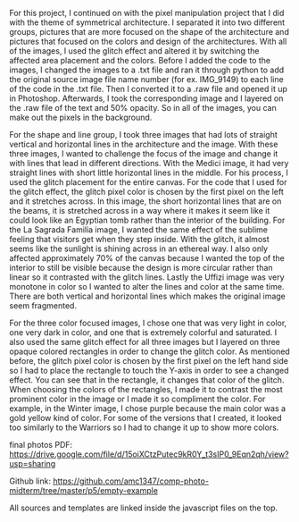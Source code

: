 For this project, I continued on with the pixel manipulation project that I did with the theme of symmetrical architecture. I separated it into two different groups, pictures that are more focused on the shape of the architecture and pictures that focused on the colors and design of the architectures. With all of the images, I used the glitch effect and altered it by switching the affected area placement and the colors. Before I added the code to the images, I changed the images to a .txt file and ran it through python to add the original source image file name number (for ex. IMG_9149) to each line of the code in the .txt file. Then I converted it to a .raw file and opened it up in Photoshop. Afterwards, I took the corresponding image and I layered on the .raw file of the text and 50% opacity. So in all of the images, you can make out the pixels in the background. 

For the shape and line group, I took three images that had lots of straight vertical and horizontal lines in the architecture and the image. With these three images, I wanted to challenge the focus of the image and change it with lines that lead in different directions. With the Medici image, it had very straight lines with short little horizontal lines in the middle. For his process, I used the glitch placement for the entire canvas. For the code that I used for the glitch effect, the glitch pixel color is chosen by the first pixel on the left and it stretches across. In this image, the short horizontal lines that are on the beams, it is stretched across in a way where it makes it seem like it could look like an Egyptian tomb rather than the interior of the building. For the La Sagrada Familia image, I wanted the same effect of the sublime feeling that visitors get when they step inside. With the glitch, it almost seems like the sunlight is shining across in an ethereal way. I also only affected approximately 70% of the canvas because I wanted the top of the interior to still be visible because the design is more circular rather than linear so it contrasted with the glitch lines. Lastly the Uffizi image was very monotone in color so I wanted to alter the lines and color at the same time. There are both vertical and horizontal lines which makes the original image seem fragmented. 

For the three color focused images, I chose one that was very light in color, one very dark in color, and one that is extremely colorful and saturated. I also used the same glitch effect for all three images but I layered on three opaque colored rectangles in order to change the glitch color. As mentioned before, the glitch pixel color is chosen by the first pixel on the left hand side so I had to place the rectangle to touch the Y-axis in order to see a changed effect. You can see that in the rectangle, it changes that color of the glitch. When choosing the colors of the rectangles, I made it to contrast the most prominent color in the image or I made it so compliment the color. For example, in the Winter image, I chose purple because the main color was a gold yellow kind of color. For some of the versions that I created, it looked too similarly to the Warriors so I had to change it up to show more colors. 


final photos PDF: https://drive.google.com/file/d/15oiXCtzPutec9kR0Y_t3sIP0_9Eqn2qh/view?usp=sharing 

Github link: https://github.com/amc1347/comp-photo-midterm/tree/master/p5/empty-example

All sources and templates are linked inside the javascript files on the top.
